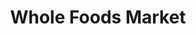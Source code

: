 ---
title: "Whole Foods Market"
url: /philadelphia/whole-foods-market-pennsylvania-avenue/
shop: Supermarkt
---